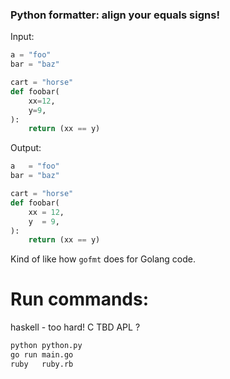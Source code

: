 ### Python formatter: align your equals signs!


Input:
```python
a = "foo"
bar = "baz"

cart = "horse"
def foobar(
    xx=12,
    y=9,   
):
    return (xx == y)
```

Output:
```python
a   = "foo"
bar = "baz"

cart = "horse"
def foobar(
    xx = 12,
    y  = 9,   
):
    return (xx == y)
```


Kind of like how `gofmt` does for Golang code.



# Run commands:
haskell - too hard!
C TBD
APL ? 
```bash
python python.py
go run main.go
ruby   ruby.rb
```